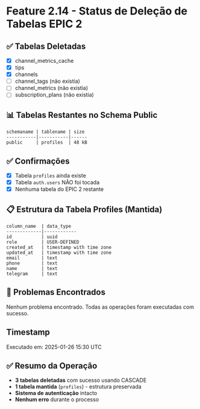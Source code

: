 # Feature 2.14 - Status de Deleção de Tabelas EPIC 2

## ✅ Tabelas Deletadas
- [x] channel_metrics_cache
- [x] tips
- [x] channels
- [ ] channel_tags (não existia)
- [ ] channel_metrics (não existia)
- [ ] subscription_plans (não existia)

## 📊 Tabelas Restantes no Schema Public
```
schemaname | tablename | size
-----------|-----------|------
public     | profiles  | 48 kB
```

## ✅ Confirmações
- [x] Tabela `profiles` ainda existe
- [x] Tabela `auth.users` NÃO foi tocada
- [x] Nenhuma tabela do EPIC 2 restante

## 📋 Estrutura da Tabela Profiles (Mantida)
```
column_name  | data_type
-------------|------------
id           | uuid
role         | USER-DEFINED
created_at   | timestamp with time zone
updated_at   | timestamp with time zone
email        | text
phone        | text
name         | text
telegram     | text
```

## 🚨 Problemas Encontrados
Nenhum problema encontrado. Todas as operações foram executadas com sucesso.

## Timestamp
Executado em: 2025-01-26 15:30 UTC

## ✅ Resumo da Operação
- **3 tabelas deletadas** com sucesso usando CASCADE
- **1 tabela mantida** (`profiles`) - estrutura preservada
- **Sistema de autenticação** intacto
- **Nenhum erro** durante o processo 